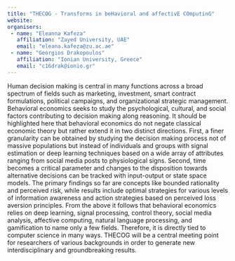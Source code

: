 ```yaml
---
title: "THECOG - Transforms in beHavioral and affectivE COmputinG"
website: 
organisers:
 - name: "Eleanna Kafeza"
   affiliation: "Zayed University, UAE"
   email: "eleana.kafeza@zu.ac.ae"
 - name: "Georgios Drakopoulos"
   affiliation: "Ionian University, Greece"
   email: "c16drak@ionio.gr"
---
```


Human decision making is central in many functions across a broad spectrum of fields such as marketing, investment, smart contract formulations, political campaigns, and organizational strategic management. Behavioral economics seeks to study the psychological, cultural, and social factors contributing to decision making along reasoning. It should be highlighted here that behavioral economics do not negate classical economic theory but rather extend it in two distinct directions. First, a finer granularity can be obtained by studying the decision making process not of massive populations but instead of individuals and groups with signal estimation or deep learning techniques based on a wide array of attributes ranging from social media posts to physiological signs. Second, time becomes a critical parameter and changes to the disposition towards alternative decisions can be tracked with input-output or state space models. The primary findings so far are concepts like bounded rationality and perceived risk, while results include optimal strategies for various levels of information awareness and action strategies based on perceived loss aversion principles. From the above it follows that behavioral economics relies on deep learning, signal processing, control theory, social media analysis, affective computing, natural language processing, and gamification to name only a few fields. Therefore, it is directly tied to computer science in many ways. THECOG will be a central meeting point for researchers of various backgrounds in order to generate new interdisciplinary and groundbreaking results. 

